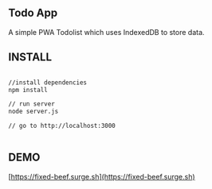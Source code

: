 ## Todo App

A simple PWA Todolist which uses IndexedDB to store data.





## INSTALL

```bash

//install dependencies
npm install 

// run server
node server.js

// go to http://localhost:3000



```





## DEMO

[https://fixed-beef.surge.sh](https://fixed-beef.surge.sh)


